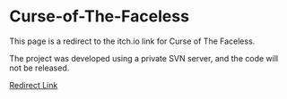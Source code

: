 # Curse-of-The-Faceless

This page is a redirect to the itch.io link for Curse of The Faceless.

The project was developed using a private SVN server, and the code will not be released.

[Redirect Link](https://github.com/users/SchronkOgbert/projects)

